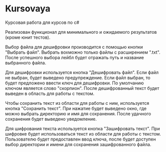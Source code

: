 # Kursovaya
Курсовая работа для курсов по c#

Реализован функционал для минимального и ожидаемого результатов (кроме юнит тестов).

Выбор файла для дешифровки производится с помощью кнопки "Выбрать файл". Выбрать вохможно только файлы с расширением ".txt". После успешного выбора лейбл будет отражать путь и название выбранного файла.

Для дешифровки используется кнопка "Дешифровать файл". Если файл не выбран, будет выведено предупреждение. Если файл выбран, то будет предложено ввести ключ для дешифровки. По умолчанию ключом является слово "скорпион". После дешифрованный текст будет выведен в область для работы с текстом.

Чтобы сохранить текст из области для работы с ним, используется кнопка "Сохранить текст". При нажатие будет выведено окно, где можно выбрать директорию и имя для сохранения. После удачного сохранения будет выведено уведомление.

Для шифрования текста используется кнопка "Зашифровать текст". При шифровке будет использоваться текст из области для работы с текстом. Пользователю будет предоставлен ввод ключа, после будет доступен выбор директории и имени для сохранения зашифрованного файла.
